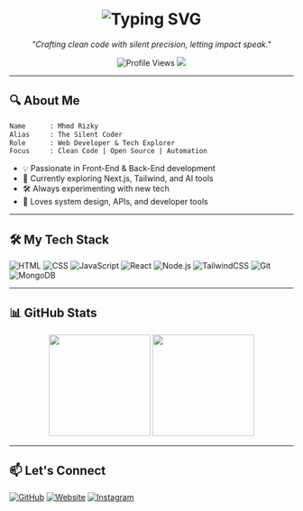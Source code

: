 
<h1 align="center">
  <img src="https://readme-typing-svg.herokuapp.com?font=Fira+Code&weight=600&size=24&pause=1000&center=true&vCenter=true&width=435&lines=Hi+there%2C+I'm+Mhmd+Rizky;A+Silent+Coder+%26+Tech+Explorer" alt="Typing SVG" />
</h1>

<p align="center">
  <i>"Crafting clean code with silent precision, letting impact speak."</i>
</p>

<p align="center">
  <img src="https://komarev.com/ghpvc/?username=mhmdrizky&style=flat-square&color=brightgreen" alt="Profile Views"/>
  <img src="https://img.shields.io/badge/Made%20by-Rizky-24292e?style=flat-square&logo=github" />
</p>

---

## 🔍 About Me

```txt
Name      : Mhmd Rizky
Alias     : The Silent Coder
Role      : Web Developer & Tech Explorer
Focus     : Clean Code | Open Source | Automation
```

- 💡 Passionate in Front-End & Back-End development
- 🌱 Currently exploring Next.js, Tailwind, and AI tools
- 🛠️ Always experimenting with new tech
- 🧠 Loves system design, APIs, and developer tools

---

## 🛠️ My Tech Stack

![HTML](https://img.shields.io/badge/HTML5-E34F26?style=for-the-badge&logo=html5&logoColor=white)
![CSS](https://img.shields.io/badge/CSS3-1572B6?style=for-the-badge&logo=css3&logoColor=white)
![JavaScript](https://img.shields.io/badge/JavaScript-F7DF1E?style=for-the-badge&logo=javascript&logoColor=black)
![React](https://img.shields.io/badge/React-20232A?style=for-the-badge&logo=react&logoColor=61DAFB)
![Node.js](https://img.shields.io/badge/Node.js-339933?style=for-the-badge&logo=nodedotjs&logoColor=white)
![TailwindCSS](https://img.shields.io/badge/Tailwind-06B6D4?style=for-the-badge&logo=tailwindcss&logoColor=white)
![Git](https://img.shields.io/badge/Git-F05032?style=for-the-badge&logo=git&logoColor=white)
![MongoDB](https://img.shields.io/badge/MongoDB-4EA94B?style=for-the-badge&logo=mongodb&logoColor=white)

---

## 📊 GitHub Stats

<p align="center">
  <img src="https://github-readme-stats.vercel.app/api?username=mhmdrizky&show_icons=true&theme=radical&hide_title=false&count_private=true" height="180"/>
  <img src="https://github-readme-streak-stats.herokuapp.com?user=mhmdrizky&theme=radical" height="180"/>
</p>

---

## 📫 Let's Connect

[![GitHub](https://img.shields.io/badge/GitHub-mhmdrizky-181717?style=for-the-badge&logo=github)](https://github.com/mhmdrizky)
[![Website](https://img.shields.io/badge/My%20Website-Visit-blue?style=for-the-badge&logo=googlechrome)](https://mhmdrizky89.github.io/MhmdRizky89/)
[![Instagram](https://img.shields.io/badge/@mhmdrizky__89-Follow-E4405F?style=for-the-badge&logo=instagram&logoColor=white)](https://instagram.com/mhmdrizky_89)
